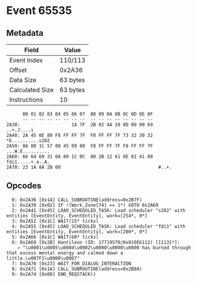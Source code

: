 # Event 65535

## Metadata

| Field           | Value    |
|-----------------|----------|
| Event Index     | 110/113  |
| Offset          | 0x2A36   |
| Data Size       | 63 bytes |
| Calculated Size | 63 bytes |
| Instructions    | 10       |

```
      00 01 02 03 04 05 06 07  08 09 0A 0B 0C 0D 0E 0F
      -- -- -- -- -- -- -- --  -- -- -- -- -- -- -- --
2A30:                   1A 7F  2B 02 4A 10 0D 80 00 69        ..+.J....i
2A40: 2A 45 0E 80 F8 FF FF 7F  F8 FF FF 7F 73 32 30 32  *E..........s202
2A50: 0A 80 1C 57 80 45 09 80  F8 FF FF 7F F8 FF FF 7F  ...W.E..........
2A60: 66 64 69 31 0A 80 1C 0C  80 2B 12 61 0E 01 41 80  fdi1.....+.a..A.
2A70: 23 1A 8A 2B 00                                    #..+.           
```

## Opcodes

```
  0: 0x2A36 [0x1A] CALL_SUBROUTINE(address=0x2B7F)
  1: 0x2A39 [0x02] IF !(Work_Zone[74] == 1*) GOTO 0x2A69
  2: 0x2A41 [0x45] LOAD_SCHEDULED_TASK: Load scheduler "s202" with entities [EventEntity, EventEntity], work=[254*, 0*]
  3: 0x2A52 [0x1C] WAIT(15* ticks)
  4: 0x2A55 [0x45] LOAD_SCHEDULED_TASK: Load scheduler "fdi1" with entities [EventEntity, EventEntity], work=[200*, 0*]
  5: 0x2A66 [0x1C] WAIT(60* ticks)
  6: 0x2A69 [0x2B] Hantileon (ID: 17719570/0x010E6112) [11131*]:
    → "\u0001\u0005\u0004\u0002\u0000\u0000\u0000 has burned through that excess mental energy and calmed down a little.\u007F1\u0000\u0007"
  7: 0x2A70 [0x23] WAIT_FOR_DIALOG_INTERACTION
  8: 0x2A71 [0x1A] CALL_SUBROUTINE(address=0x2B8A)
  9: 0x2A74 [0x00] END_REQSTACK()
```
